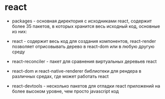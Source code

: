 # react

- packages - основная директория с исходниками react, содержит более 35 пакетов, в которых хранится весь исходный код, основные из них:

- react - содержит весь код для создания компонентов, react-render позволяет отрисовывать дерево в react-dom или в любую другую среду
- react-reconciler - пакет для сравнения виртуальных деревьев react
- react-dom и react-native-renderer библиотеки для рендера в различных средах, где может работать react
- react-devtools - несколько пакетов для отладки react приложений на более высоком уровне, чем просто javascript код
